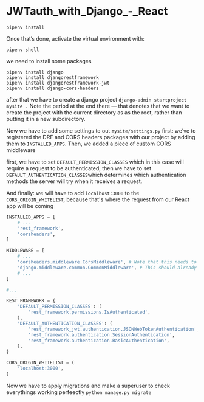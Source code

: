 # JWTauth_with_Django_-_React
```git
pipenv install
```
Once that’s done, activate the virtual environment with:
```git
pipenv shell
```
we need to install some packages
```git
pipenv install django
pipenv install djangorestframework
pipenv install djangorestframework-jwt
pipenv install django-cors-headers
```
after that we have to create a django project
```django-admin startproject mysite .```
Note the period at the end there — that denotes that we want to create the project with the current directory as as the root, rather than putting it in a new subdirectory.

Now we have to add some settings to out ``mysite/settings.py``
first: we’ve to registered the DRF and CORS headers packages with our project by adding them to ```INSTALLED_APPS```.
Then, we added a piece of custom CORS middleware

first, we have to set ```DEFAULT_PERMISSION_CLASSES``` which in this case will require a request to be authenticated, then we have to set ```DEFAULT_AUTHENTICATION_CLASSES```which determines which authentication methods the server will try when it receives a request.

And finally: we will have to add ```localhost:3000``` to the ```CORS_ORIGIN_WHITELIST```, because that's where the request from our React app will be coming

```py
INSTALLED_APPS = [
    # ...
    'rest_framework',
    'corsheaders',
]

MIDDLEWARE = [
    # ...
    'corsheaders.middleware.CorsMiddleware', # Note that this needs to be placed above CommonMiddleware
    'django.middleware.common.CommonMiddleware', # This should already exist
    # ...
]

#...

REST_FRAMEWORK = {
    'DEFAULT_PERMISSION_CLASSES': (
        'rest_framework.permissions.IsAuthenticated',
    ),
    'DEFAULT_AUTHENTICATION_CLASSES': (
        'rest_framework_jwt.authentication.JSONWebTokenAuthentication',
        'rest_framework.authentication.SessionAuthentication',
        'rest_framework.authentication.BasicAuthentication',
    ),
}

CORS_ORIGIN_WHITELIST = (
    'localhost:3000',
)
```
Now we have to apply migrations and make a superuser to check everythings working perfeectly
```python manage.py migrate```

